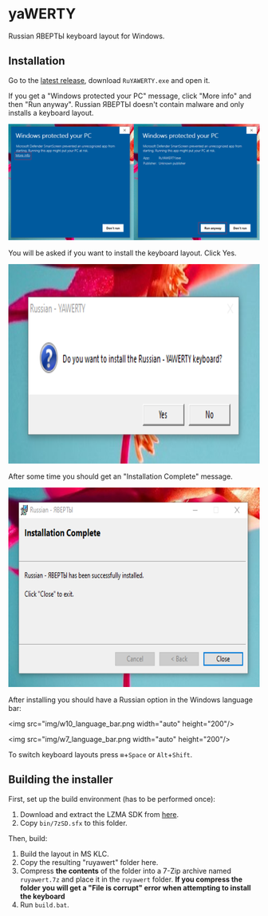 # yaWERTY
Russian ЯВЕРТЫ keyboard layout for Windows.
 
## Installation
Go to the [latest release](https://github.com/githubcatw/yaWERTY/releases/latest), download `RuYAWERTY.exe` and open it.

If you get a "Windows protected your PC" message, click "More info" and then "Run anyway". Russian ЯВЕРТЫ doesn't contain malware and only installs a keyboard layout.

<img src="img/smartscreen.png" width="auto">

You will be asked if you want to install the keyboard layout. Click Yes.

<img src="img/setup_1.png" width="auto" height="400">

After some time you should get an "Installation Complete" message.

<img src="img/setup_2.png" width="auto" height="400">

After installing you should have a Russian option in the Windows language bar:

<img src="img/w10_language_bar.png width="auto" height="200"/>

<img src="img/w7_language_bar.png width="auto" height="200"/>

To switch keyboard layouts press `⊞`+`Space` or `Alt`+`Shift`.

## Building the installer
First, set up the build environment (has to be performed once):
1. Download and extract the LZMA SDK from [here](https://www.7-zip.org/a/lzma1900.7z).
2. Copy `bin/7zSD.sfx` to this folder.

Then, build:
1. Build the layout in MS KLC.
2. Copy the resulting "ruyawert" folder here.
3. Compress **the contents** of the folder into a 7-Zip archive named `ruyawert.7z` and place it in the `ruyawert` folder. **If you compress the folder you will get a "File is corrupt" error when attempting to install the keyboard**
4. Run `build.bat`.
